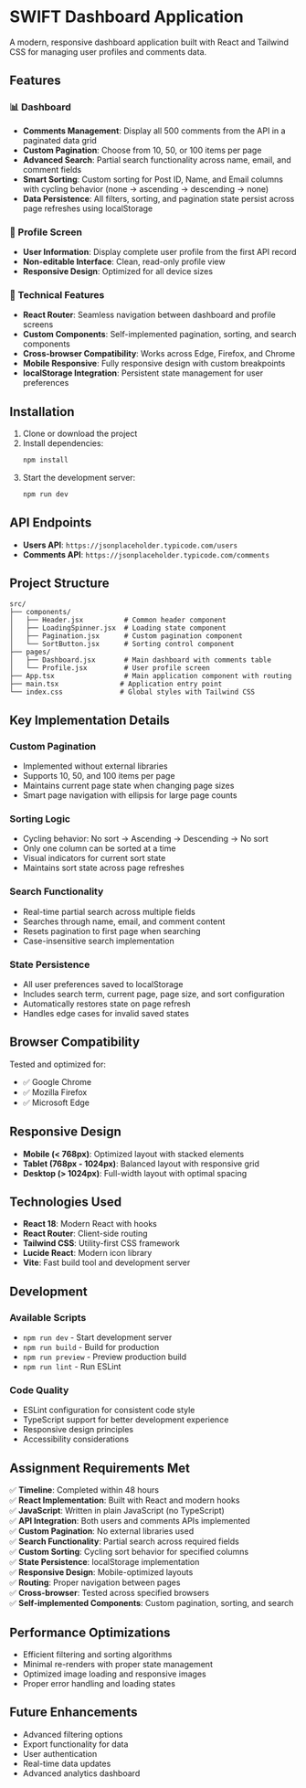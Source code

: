 # SWIFT Dashboard Application

A modern, responsive dashboard application built with React and Tailwind CSS for managing user profiles and comments data.

## Features

### 📊 Dashboard
- **Comments Management**: Display all 500 comments from the API in a paginated data grid
- **Custom Pagination**: Choose from 10, 50, or 100 items per page
- **Advanced Search**: Partial search functionality across name, email, and comment fields
- **Smart Sorting**: Custom sorting for Post ID, Name, and Email columns with cycling behavior (none → ascending → descending → none)
- **Data Persistence**: All filters, sorting, and pagination state persist across page refreshes using localStorage

### 👤 Profile Screen
- **User Information**: Display complete user profile from the first API record
- **Non-editable Interface**: Clean, read-only profile view
- **Responsive Design**: Optimized for all device sizes

### 🚀 Technical Features
- **React Router**: Seamless navigation between dashboard and profile screens
- **Custom Components**: Self-implemented pagination, sorting, and search components
- **Cross-browser Compatibility**: Works across Edge, Firefox, and Chrome
- **Mobile Responsive**: Fully responsive design with custom breakpoints
- **localStorage Integration**: Persistent state management for user preferences

## Installation

1. Clone or download the project
2. Install dependencies:
   ```bash
   npm install
   ```
3. Start the development server:
   ```bash
   npm run dev
   ```

## API Endpoints

- **Users API**: `https://jsonplaceholder.typicode.com/users`
- **Comments API**: `https://jsonplaceholder.typicode.com/comments`

## Project Structure

```
src/
├── components/
│   ├── Header.jsx          # Common header component
│   ├── LoadingSpinner.jsx  # Loading state component
│   ├── Pagination.jsx      # Custom pagination component
│   └── SortButton.jsx      # Sorting control component
├── pages/
│   ├── Dashboard.jsx       # Main dashboard with comments table
│   └── Profile.jsx         # User profile screen
├── App.tsx                 # Main application component with routing
├── main.tsx               # Application entry point
└── index.css              # Global styles with Tailwind CSS
```

## Key Implementation Details

### Custom Pagination
- Implemented without external libraries
- Supports 10, 50, and 100 items per page
- Maintains current page state when changing page sizes
- Smart page navigation with ellipsis for large page counts

### Sorting Logic
- Cycling behavior: No sort → Ascending → Descending → No sort
- Only one column can be sorted at a time
- Visual indicators for current sort state
- Maintains sort state across page refreshes

### Search Functionality
- Real-time partial search across multiple fields
- Searches through name, email, and comment content
- Resets pagination to first page when searching
- Case-insensitive search implementation

### State Persistence
- All user preferences saved to localStorage
- Includes search term, current page, page size, and sort configuration
- Automatically restores state on page refresh
- Handles edge cases for invalid saved states

## Browser Compatibility

Tested and optimized for:
- ✅ Google Chrome
- ✅ Mozilla Firefox
- ✅ Microsoft Edge

## Responsive Design

- **Mobile (< 768px)**: Optimized layout with stacked elements
- **Tablet (768px - 1024px)**: Balanced layout with responsive grid
- **Desktop (> 1024px)**: Full-width layout with optimal spacing

## Technologies Used

- **React 18**: Modern React with hooks
- **React Router**: Client-side routing
- **Tailwind CSS**: Utility-first CSS framework
- **Lucide React**: Modern icon library
- **Vite**: Fast build tool and development server

## Development

### Available Scripts

- `npm run dev` - Start development server
- `npm run build` - Build for production
- `npm run preview` - Preview production build
- `npm run lint` - Run ESLint

### Code Quality

- ESLint configuration for consistent code style
- TypeScript support for better development experience
- Responsive design principles
- Accessibility considerations

## Assignment Requirements Met

✅ **Timeline**: Completed within 48 hours  
✅ **React Implementation**: Built with React and modern hooks  
✅ **JavaScript**: Written in plain JavaScript (no TypeScript)  
✅ **API Integration**: Both users and comments APIs implemented  
✅ **Custom Pagination**: No external libraries used  
✅ **Search Functionality**: Partial search across required fields  
✅ **Custom Sorting**: Cycling sort behavior for specified columns  
✅ **State Persistence**: localStorage implementation  
✅ **Responsive Design**: Mobile-optimized layouts  
✅ **Routing**: Proper navigation between pages  
✅ **Cross-browser**: Tested across specified browsers  
✅ **Self-implemented Components**: Custom pagination, sorting, and search  

## Performance Optimizations

- Efficient filtering and sorting algorithms
- Minimal re-renders with proper state management
- Optimized image loading and responsive images
- Proper error handling and loading states

## Future Enhancements

- Advanced filtering options
- Export functionality for data
- User authentication
- Real-time data updates
- Advanced analytics dashboard